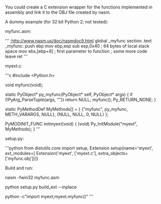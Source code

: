 You could create a C extension wrapper for the functions implemented in assembly and link it to the OBJ file created by nasm.

A dummy example (for 32 bit Python 2; not tested):

myfunc.asm:

'''
;http://www.nasm.us/doc/nasmdoc9.html
global  _myfunc 
section .text
_myfunc: 
    push    ebp 
    mov     ebp,esp 
    sub     esp,0x40        ; 64 bytes of local stack space 
    mov     ebx,[ebp+8]     ; first parameter to function 
    ; some more code 
    leave
    ret
'''

myext.c:

'''c
#include <Python.h>

void myfunc(void);

static PyObject*
py_myfunc(PyObject* self, PyObject* args)
{
    if (!PyArg_ParseTuple(args, ""))
        return NULL;
    myfunc();
    Py_RETURN_NONE;
}

static PyMethodDef MyMethods[] =
{
    {"myfunc", py_myfunc, METH_VARARGS, NULL},
    {NULL, NULL, 0, NULL}
};

PyMODINIT_FUNC initmyext(void)
{
    (void) Py_InitModule("myext", MyMethods);
}
'''

setup.py:

'''python
from distutils.core import setup, Extension
setup(name='myext', ext_modules=[
    Extension('myext', ['myext.c'], extra_objects=['myfunc.obj'])])

Build and run:

nasm -fwin32 myfunc.asm

python setup.py build_ext --inplace

python -c"import myext;myext.myfunc()"
'''
